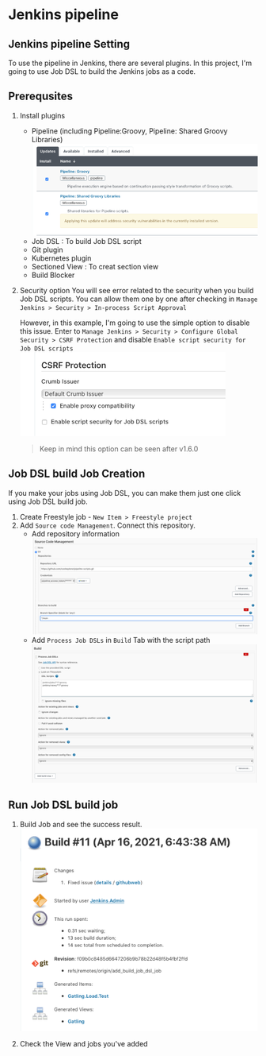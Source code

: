# Jenkins pipeline

## Jenkins pipeline Setting

To use the pipeline in Jenkins, there are several plugins. In this project, I'm going to use Job DSL to build the Jenkins jobs as a code. 

## Prerequsites
1. Install plugins
   * Pipeline (including Pipeline:Groovy, Pipeline: Shared Groovy Libraries)
    ![pipleline_groovy_plugin](../resource/images/pipeline_groovy_plugin.png)
   * Job DSL : To build Job DSL script
   * Git plugin
   * Kubernetes plugin
   * Sectioned View : To creat section view
   * Build Blocker

2. Security option
   You will see error related to the security when you build Job DSL scripts. You can allow them one by one after checking in `Manage Jenkins > Security > In-process Script Approval`

   However, in this example, I'm going to use the simple option to disable this issue. 
   Enter to `Manage Jenkins > Security > Configure Global Security > CSRF Protection` and disable `Enable script security for Job DSL scripts`
   ![job_dsl_security_option](../resource/images/job_dsl_securiy_option.png)

   > Keep in mind this option can be seen after v1.6.0

## Job DSL build Job Creation
If you make your jobs using Job DSL, you can make them just one click using Job DSL build job. 

1. Create Freestyle job - `New Item > Freestyle project`
2. Add `Source code Management`. Connect this repository.
   * Add repository information
    ![source_management](../resource/images/build_job_dsl_source_management.png)
   * Add `Process Job DSLs` in `Build` Tab with the script path
    ![job_dsl_build](../resource/images/build_job_dsl.png)

## Run Job DSL build job

1. Build Job and see the success result.
   ![job_dsl_build_success](../resource/images/job_dsl_build_success.png)

2. Check the View and jobs you've added
   